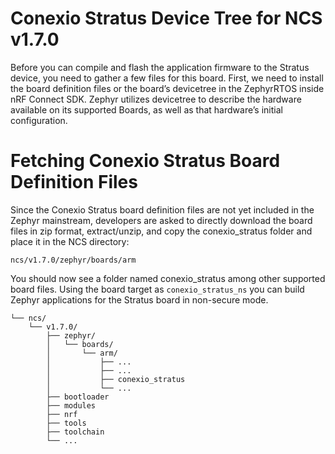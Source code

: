 
# Conexio Stratus Device Tree for NCS v1.7.0

Before you can compile and flash the application firmware to the Stratus device, 
you need to gather a few files for this board. First, we need to install the board definition 
files or the board’s devicetree in the ZephyrRTOS inside nRF Connect SDK. Zephyr utilizes devicetree to describe the 
hardware available on its supported Boards, as well as that hardware’s initial configuration. 

# Fetching Conexio Stratus Board Definition Files

Since the Conexio Stratus board definition files are not yet included in the Zephyr mainstream, developers are asked to directly download the 
board files in zip format, extract/unzip, and copy the conexio_stratus folder and place it in the NCS directory:
```
ncs/v1.7.0/zephyr/boards/arm
```

You should now see a folder named conexio_stratus among other supported board files. Using the board 
target as `conexio_stratus_ns` you can build Zephyr applications for the Stratus board in non-secure mode.

```
└── ncs/
    └── v1.7.0/
        ├── zephyr/
        │   └── boards/
        │       └── arm/
        │           ├── ...
        │           ├── ...
        │           ├── conexio_stratus
        │           └── ...
        ├── bootloader
        ├── modules
        ├── nrf
        ├── tools
        ├── toolchain
        └── ...
```
